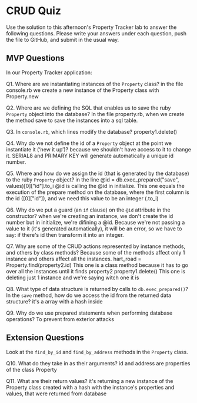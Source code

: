 # CRUD Quiz

Use the solution to this afternoon's Property Tracker lab to answer the following questions. Please write your answers under each question, push the file to GitHub, and submit in the usual way.

## MVP Questions

In our Property Tracker application:

Q1. Where are we instantiating instances of the `Property` class?
in the file console.rb we create a new instance of the Property class with Property.new

Q2. Where are we defining the SQL that enables us to save the ruby `Property` object into the database?
In the file property.rb, when we create the method save to save the instances into a sql table.

Q3. In `console.rb`, which lines modify the database?
property1.delete()

Q4. Why do we not define the id of a `Property` object at the point we instantiate it (‘new it up’)?
because we shouldn't have access to it to change it. SERIAL8 and PRIMARY KEY will generate automatically a unique id number.

Q5. Where and how do we assign the id (that is generated by the database) to the ruby `Property` object?
in the line @id = db.exec_prepared("save", values)[0]["id"].to_i
@id is calling the @id in initialize. This one equals the execution of the prepare method on the database, where the first column is the id ([0]["id"]), and we need this value to be an integer (.to_i)

Q6. Why do we put a guard (an `if` clause) on the `@id` attribute in the constructor?
when we're creating an instance, we don't create the id number but in initialize, we're difining a @id. Because we're not passing a value to it (it's generated automatically), it will be an error, so we have to say: if there's id then transform it into an integer.

Q7. Why are some of the CRUD actions represented by instance methods, and others by class methods?
Because some of the methods affect only 1 instance and others affect all the instances.
hart_road = Property.find(property2.id) This one is a class method because it has to go over all the instances until it finds property2
property1.delete() This one is deleting just 1 instance and we're saying witch one it is

Q8. What type of data structure is returned by calls to `db.exec_prepared()`? In the `save` method, how do we access the id from the returned data structure?
it's a array with a hash inside

Q9. Why do we use prepared statements when performing database operations?
To prevent from exterior attacks

## Extension Questions

Look at the `find_by_id` and `find_by_address` methods in the `Property` class.

Q10. What do they take in as their arguments?
id and address are properties of the class Property

Q11. What are their return values?
it's returning a new instance of the Property class created with a hash with the instance's properties and values, that were returned from database
